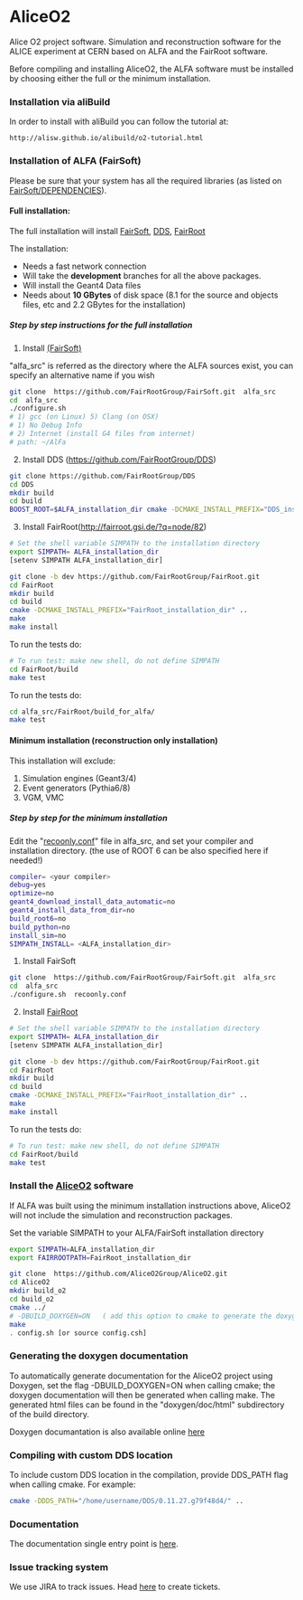 
AliceO2
=======

Alice O2 project software. Simulation and reconstruction software for
the ALICE experiment at CERN based on ALFA and the FairRoot software.

Before compiling and installing AliceO2, the ALFA software must be
installed by choosing either the full or the minimum installation.

### Installation via aliBuild

In order to install with aliBuild you can follow the tutorial at:

    http://alisw.github.io/alibuild/o2-tutorial.html

### Installation of ALFA (FairSoft)

Please be sure that your system has all
the required libraries (as listed on
[FairSoft/DEPENDENCIES](https://github.com/FairRootGroup/FairSoft/blob/master/DEPENDENCIES)).

#### Full installation:

The full installation will install [FairSoft](https://github.com/FairRootGroup/FairSoft/tree/dev), [DDS](https://github.com/FairRootGroup/DDS), [FairRoot](https://github.com/FairRootGroup/FairRoot/tree/dev)

The installation:
* Needs a fast network connection
* Will take the __development__ branches for all the above packages.
* Will install the Geant4 Data files
* Needs about __10 GBytes__ of disk space (8.1 for the source and objects files, etc and 2.2 GBytes for the installation)

##### Step by step instructions for the full installation
1. Install [(FairSoft)](https://github.com/FairRootGroup/FairSoft/tree/dev)

"alfa_src" is referred as the directory where the ALFA sources exist, you can specify an alternative name if you wish

```bash
git clone  https://github.com/FairRootGroup/FairSoft.git  alfa_src
cd  alfa_src
./configure.sh
# 1) gcc (on Linux) 5) Clang (on OSX)
# 1) No Debug Info
# 2) Internet (install G4 files from internet)
# path: ~/AlFa
```
2. Install DDS (https://github.com/FairRootGroup/DDS)
```bash
git clone https://github.com/FairRootGroup/DDS
cd DDS
mkdir build
cd build
BOOST_ROOT=$ALFA_installation_dir cmake -DCMAKE_INSTALL_PREFIX="DDS_install_prefix"  -C ../BuildSetup.cmake ../
```
3. Install FairRoot(http://fairroot.gsi.de/?q=node/82)

```bash
# Set the shell variable SIMPATH to the installation directory
export SIMPATH= ALFA_installation_dir
[setenv SIMPATH ALFA_installation_dir]

git clone -b dev https://github.com/FairRootGroup/FairRoot.git
cd FairRoot
mkdir build
cd build
cmake -DCMAKE_INSTALL_PREFIX="FairRoot_installation_dir" ..
make
make install
```
To run the tests do:

```bash
# To run test: make new shell, do not define SIMPATH
cd FairRoot/build
make test
```
To run the tests do:
```bash
cd alfa_src/FairRoot/build_for_alfa/
make test
```

#### Minimum installation (reconstruction only installation)
This installation will exclude:
1. Simulation engines (Geant3/4)
2. Event generators (Pythia6/8)
3. VGM, VMC
##### Step by step for the minimum installation
Edit the "[recoonly.conf](https://github.com/FairRootGroup/FairSoft/blob/master/recoonly.conf)" file in alfa_src, and set your compiler and installation directory.
(the use of ROOT 6 can be also specified here if needed!)
```bash
compiler= <your compiler>
debug=yes
optimize=no
geant4_download_install_data_automatic=no
geant4_install_data_from_dir=no
build_root6=no
build_python=no
install_sim=no
SIMPATH_INSTALL= <ALFA_installation_dir>
```

1. Install FairSoft
```bash
git clone  https://github.com/FairRootGroup/FairSoft.git  alfa_src
cd  alfa_src
./configure.sh  recoonly.conf
```
2. Install [FairRoot](http://fairroot.gsi.de/?q=node/82)

```bash
# Set the shell variable SIMPATH to the installation directory
export SIMPATH= ALFA_installation_dir
[setenv SIMPATH ALFA_installation_dir]

git clone -b dev https://github.com/FairRootGroup/FairRoot.git
cd FairRoot
mkdir build
cd build
cmake -DCMAKE_INSTALL_PREFIX="FairRoot_installation_dir" ..
make
make install
```
To run the tests do:

```bash
# To run test: make new shell, do not define SIMPATH
cd FairRoot/build
make test
```

### Install the [AliceO2](https://github.com/AliceO2Group/AliceO2) software

If ALFA was built using the minimum installation instructions above, AliceO2 will not include the simulation and reconstruction packages.

Set the variable SIMPATH to your ALFA/FairSoft installation directory

```bash
export SIMPATH=ALFA_installation_dir
export FAIRROOTPATH=FairRoot_installation_dir
```

```bash
git clone  https://github.com/AliceO2Group/AliceO2.git
cd AliceO2
mkdir build_o2
cd build_o2
cmake ../
# -DBUILD_DOXYGEN=ON   ( add this option to cmake to generate the doxygen documentation)
make
. config.sh [or source config.csh]
```

### Generating the doxygen documentation

To automatically generate documentation for the AliceO2 project using Doxygen, set the flag -DBUILD_DOXYGEN=ON when calling cmake; the doxygen documentation will then be generated when calling make.  The generated html files can be found in the "doxygen/doc/html" subdirectory of the build directory.

Doxygen documantation is also available online [here](http://aliceo2group.github.io/AliceO2/)

### Compiling with custom DDS location

To include custom DDS location in the compilation, provide DDS_PATH flag when calling cmake. For example:
```bash
cmake -DDDS_PATH="/home/username/DDS/0.11.27.g79f48d4/" ..
```

### Documentation

The documentation single entry point is [here](https://alice-o2.web.cern.ch/).

### Issue tracking system

We use JIRA to track issues. Head [here](https://alice.its.cern.ch/jira) to create tickets.
